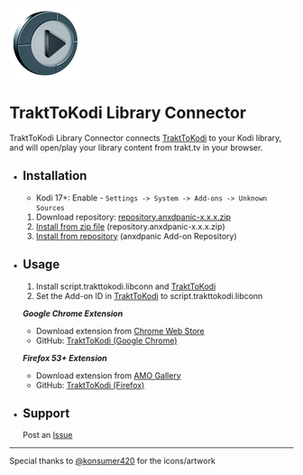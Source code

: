 ![TraktToKodi Library Connector](https://raw.githubusercontent.com/anxdpanic/script.trakttokodi.libconn/master/icon.png)
# TraktToKodi Library Connector

TraktToKodi Library Connector connects [TraktToKodi](https://github.com/anxdpanic/TraktToKodi-Extension/) to your Kodi library, and will open/play your library content from trakt.tv in your browser.


- Installation
    -
    * Kodi 17+: Enable - `Settings -> System -> Add-ons -> Unknown Sources`
    1. Download repository: [repository.anxdpanic-x.x.x.zip](https://github.com/anxdpanic/_repository/raw/master/zips/repository.anxdpanic/repository.anxdpanic-0.9.6.zip)
    2. [Install from zip file](http://kodi.wiki/view/Add-on_manager#How_to_install_from_a_ZIP_file) (repository.anxdpanic-x.x.x.zip)
    3. [Install from repository](http://kodi.wiki/view/add-on_manager#How_to_install_add-ons_from_a_repository) (anxdpanic Add-on Repository)

- Usage
    -

    1. Install script.trakttokodi.libconn and [TraktToKodi](https://github.com/anxdpanic/TraktToKodi-Extension/)
    2. Set the Add-on ID in [TraktToKodi](https://github.com/anxdpanic/TraktToKodi-Extension/) to script.trakttokodi.libconn

    _**Google Chrome Extension**_

    - Download extension from [Chrome Web Store](https://chrome.google.com/webstore/detail/trakttokodi/jongfgkokmlpdekeljpegeldjofbageo)
    - GitHub: [TraktToKodi \(Google Chrome\)](https://github.com/anxdpanic/TraktToKodi-Extension/tree/chrome#trakttokodi-google-chrome)

    _**Firefox 53+ Extension**_

    - Download extension from [AMO Gallery](https://addons.mozilla.org/en-US/firefox/addon/trakttokodi/)
    - GitHub: [TraktToKodi \(Firefox\)](https://github.com/anxdpanic/TraktToKodi-Extension/tree/firefox#trakttokodi-firefox)

- Support
    -

    Post an [Issue](https://github.com/anxdpanic/script.trakttokodi.libconn/issues)
---

Special thanks to [@konsumer420](https://twitter.com/konsumer420) for the icons/artwork
